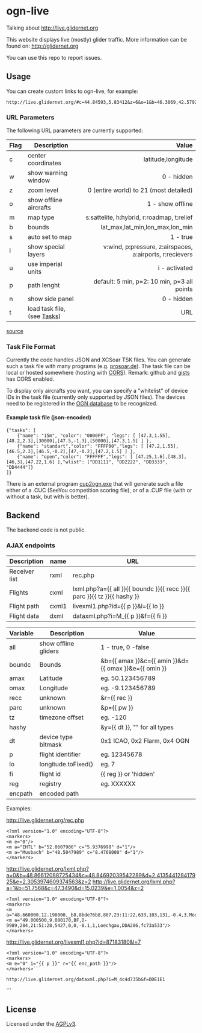 # ogn-live

Talking about http://live.glidernet.org

This website displays live (mostly) glider traffic.
More information can be found on: http://glidernet.org

You can use this repo to report issues.


## Usage

You can create custom links to ogn-live,
for example:
```
http://live.glidernet.org/#c=44.84593,5.83412&z=6&o=1&b=46.3069,42.5792,11.0471,0.5003&l=pr&w=0&p=2&t=http://cunimb.fr/tasks_example.txt
```

### URL Parameters


The following URL parameters are currently supported:

Flag | Description                      | Value
---- | -------------------------------- | ----------------------------------------------------------:
   c | center coordinates               | latitude,longitude
   w | show warning window              | 0 - hidden
   z | zoom level                       | 0  (entire world) to 21 (most detailed)
   o | show offline aircrafts           | 1 - show offline
   m | map type                         | s:sattelite, h:hybrid, r:roadmap, t:relief
   b | bounds                           | lat_max,lat_min,lon_max,lon_min
   s | auto set to map                  | 1 - true
   l | show special layers              | v:wind, p:pressure, z:airspaces, a:airports, r:recievers
   u | use imperial units               | i - activated
   p | path lenght                      | default: 5 min, p=2: 10 min, p=3 all points
   n | show side panel                  | 0 - hidden
   t | load task file, (see [Tasks](#task-file-format)) | URL

[source](http://wiki.glidernet.org/links#toc7)


### Task File Format

Currently the code handles JSON and XCSoar TSK files.
You can generate such a task file with many programs (e.g. [prosoar.de](http://prosoar.de)).
The task file can be local or hosted somewhere (hosting with [CORS](https://en.wikipedia.org/wiki/Cross-origin_resource_sharing)).
Remark: github and [gists](https://gist.github.com/) has CORS enabled.

To display only aircrafts you want, you can specify a "whitelist" of device IDs in the task file (currently only supported by JSON files).
The devices need to be registered in the [OGN database](http://ddb.glidernet.org) to be recognized.

#### Example task file (json-encoded)

```
{"tasks": [
    {"name": "15m", "color": "0000FF", "legs": [ [47.3,1.55],[48.2,2.3],[30000],[47.5,-1.3],[50000],[47.3,1.5] ] },
    {"name": "standart","color": "FFFF00","legs": [ [47.2,1.55],[46.5,2.3],[46.5,-0.2],[47,-0.2],[47.2,1.5] ] },
    {"name": "open","color": "FFFFFF","legs": [ [47.25,1.6],[48,3],[46,3],[47.22,1.6] ],"wlist": ["DD1111", "DD2222", "DD3333", "DD4444"]}
]}
```

There is an external program [cup2ogn.exe](http://www.spsys.demon.co.uk/software/cup2ogn.exe) that will
generate such a file either of a .CUC (SeeYou competition scoring file),
or of a .CUP file (with or without a task, but with is better).


## Backend

The backend code is not public.

### AJAX endpoints


Description   | name  | URL
------------- | ----- | -----------------------------------------------------------------------
Receiver list | rxml  | rec.php
Flights       | cxml  | lxml.php?a={{ all }}{{ boundc }}{{ recc }}{{ parc }}{{ tz }}{{ hashy }}
Flight path   | cxml1 | livexml1.php?id={{ p }}&l={{ lo }}
Flight data   | dxml  | dataxml.php?i=M\_{{ p }}&f={{ fi }}


Variable | Description          | Value
-------- | -------------------- | -------------------
all      | show offline gliders | 1 - true, 0 -false
boundc   | Bounds               | &b={{ amax }}&c={{ amin }}&d={{ omax }}&e={{ omin }}
amax     | Latitude             | eg. 50.123456789
omax     | Longitude            | eg. -9.123456789
recc     | unknown              | &r={{ rec }}
parc     | unknown              | &p={{ pw }}
tz       | timezone offset      | eg. -120
hashy    |                      | &y={{ dt }}, "" for all types
dt       | device type bitmask  | 0x1 ICAO, 0x2 Flarm, 0x4 OGN
p        | flight identifier    | eg. 12345678
lo       | longitude.toFixed()  | eg. 7
fi       | flight id            | {{ reg }} or 'hidden'
reg      | registry             | eg. XXXXXX
encpath  | encoded path         |

Examples:

http://live.glidernet.org/rec.php
```
<?xml version="1.0" encoding="UTF-8"?>
<markers>
<m e="0"/>
<m a="EHTL" b="52.0607986" c="5.9376998" d="1"/>
<m a="Musbach" b="48.5047989" c="8.4768000" d="1"/>
</markers>
```

http://live.glidernet.org/lxml.php?a=0&b=48.86612088725434&c=48.84692039542289&d=2.413544128417925&e=2.3053974609374563&z=2
http://live.glidernet.org/lxml.php?a=1&b=51.7568&c=47.3490&d=15.0239&e=1.0054&z=2
```
<?xml version="1.0" encoding="UTF-8"?>
<markers>
<m a="48.660000,12.198000,_b8,8bde76b8,807,23:11:22,633,103,131,-0.4,3,Moosburg,0,8bde76b8"/>
<m a="49.000500,9.080170,BF,D-9989,284,21:51:28,5427,0,0,-0.1,1,Loechgau,DDA286,fc73a533"/>
</markers>
```

http://live.glidernet.org/livexml1.php?id=87183180&l=7
```
<?xml version="1.0" encoding="UTF-8"?>
<markers>
<m e="0" i="{{ p }}" r="{{ enc_path }}"/>
</markers>```

http://live.glidernet.org/dataxml.php?i=M_4c4d735b&f=DDE1E1
```
<?xml version="1.0" encoding="UTF-8"?>
<markers>
<m g="0" i="M_4c4d735b" a="" b="" c="Pegase" d="449" e=""/>
</markers>
```




## License

Licensed under the [AGPLv3](LICENSE).
